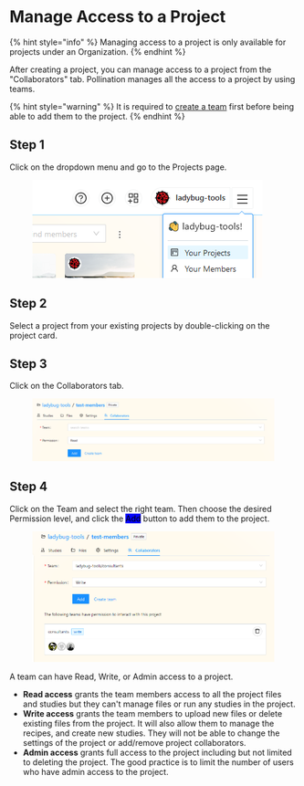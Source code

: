 # Manage Access to a Project

{% hint style="info" %}
Managing access to a project is only available for projects under an Organization.
{% endhint %}

After creating a project, you can manage access to a project from the "Collaborators" tab. Pollination manages all the access to a project by using teams.

{% hint style="warning" %}
It is required to [create a team](account-setup/create-teams.md) first before being able to add them to the project.
{% endhint %}

## Step 1

Click on the dropdown menu and go to the Projects page.

<figure><img src="../.gitbook/assets/image (4) (1) (1) (1) (1).png" alt=""><figcaption></figcaption></figure>

## Step 2

Select a project from your existing projects by double-clicking on the project card.

## Step 3

Click on the Collaborators tab.

<figure><img src="../.gitbook/assets/image (5) (1) (1) (1).png" alt=""><figcaption></figcaption></figure>

## Step 4

Click on the Team and select the right team. Then choose the desired Permission level, and click the <mark style="background-color:blue;">Add</mark> button to add them to the project.

<figure><img src="../.gitbook/assets/image (6) (1) (1).png" alt=""><figcaption></figcaption></figure>

A team can have Read, Write, or Admin access to a project.

* **Read access** grants the team members access to all the project files and studies but they can't manage files or run any studies in the project.&#x20;
* **Write access** grants the team members to upload new files or delete existing files from the project. It will also allow them to manage the recipes, and create new studies. They will not be able to change the settings of the project or add/remove project collaborators.
* **Admin access** grants full access to the project including but not limited to deleting the project. The good practice is to limit the number of users who have admin access to the project.

